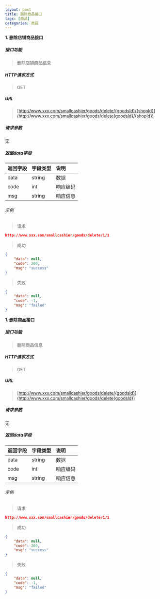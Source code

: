 ```yaml
---
layout: post
title: 删除商品接口
tags: [商品]
categories: 商品 
---
```

**1\. 删除店铺商品接口**
##### 接口功能
> 删除店铺商品信息

##### HTTP请求方式
> GET

##### URL
> [http://www.xxx.com/smallcashier/goods/delete/{goodsId}/{shopId}](http://www.xxx.com/smallcashier/goods/delete{goodsId}/{shopId})

##### 请求参数

无

##### 返回data字段

|返回字段|字段类型|说明|
|:---|:---|:---|
|data|string|数据|
|code|int|响应编码|
|msg|string|响应信息|

###### 示例
> 请求
``` json
http://www.xxx.com/smallcashier/goods/delete/1/1
```
> 成功
``` json
{
    "data": null,
    "code": 200,
    "msg": "success"
}
```
> 失败
``` json
{
    "data": null,
    "code": -1,
    "msg": "failed"
}
```

**1\. 删除商品接口**
##### 接口功能
> 删除商品信息

##### HTTP请求方式
> GET

##### URL
> [http://www.xxx.com/smallcashier/goods/delete/{goodsId}](http://www.xxx.com/smallcashier/goods/delete{goodsId})

##### 请求参数

无

##### 返回data字段

|返回字段|字段类型|说明|
|:---|:---|:---|
|data|string|数据|
|code|int|响应编码|
|msg|string|响应信息|

###### 示例
> 请求
``` json
http://www.xxx.com/smallcashier/goods/delete/1/1
```
> 成功
``` json
{
    "data": null,
    "code": 200,
    "msg": "success"
}
```
> 失败
``` json
{
    "data": null,
    "code": -1,
    "msg": "failed"
}
```